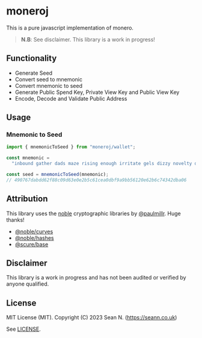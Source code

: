 # moneroj

This is a pure javascript implementation of monero.

> **N.B**: See disclaimer. This library is a work in progress!

## Functionality

- Generate Seed
- Convert seed to mnemonic
- Convert mnemonic to seed
- Generate Public Spend Key, Private View Key and Public View Key
- Encode, Decode and Validate Public Address

## Usage

### Mnemonic to Seed

```ts
import { mnemonicToSeed } from "moneroj/wallet";

const mnemonic =
  "inbound gather dads maze rising enough irritate gels dizzy novelty deity flippant ladder jigsaw anchor bawled nodes recipe inline diet perfect identity bakery bobsled diet";

const seed = mnemonicToSeed(mnemonic);
// 490767dabdd62f88c09d63e0e2b5c61cea0dbf9a9bb56120e62b6c74342dba06
```

## Attribution

This library uses the [noble](https://paulmillr.com/noble/) cryptographic
libraries by [@paulmillr](https://github.com/paulmillr). Huge thanks!

- [@noble/curves](https://github.com/paulmillr/noble-curves)
- [@noble/hashes](https://github.com/paulmillr/noble-hashes)
- [@scure/base](https://github.com/paulmillr/scure-base)

## Disclaimer

This library is a work in progress and has not been audited or verified by
anyone qualified.

## License

MIT License (MIT). Copyright (C) 2023 Sean N. (https://seann.co.uk)

See [LICENSE](/LICENSE).
